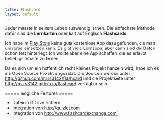 ```yaml
---
title: Flashcard
layout: default
---
```


Jeder musste in seinem Leben auswendig lernen. Die einfachste Methode dafür sind die **Lernkarten** oder halt auf Englisch **Flashcards**. 

Ich habe im [Play Store](http://play.google.com/) keine gute kostenlose App dazu gefunden, die man universal einsetzen kann. Es gibt viele Lernapps, aber dann sind die Daten schon fest hinterlegt. Ich wollte aber eine App schaffen, die es erlaubt beliebige Inhalte zu lernen. 

Da es sich um ein hoffentlich recht kleines Projekt handeln wird, habe ich es als Open Source Projekt angesetzt. Die Sourcen werden unter http://github.com/mars3142/flashcard und die Projektseite unter http://mars3142.github.io/flashcard verfügbar sein.

===== mögliche Features =====

  * Daten in GDrive sichern
  * Integration von http://quizlet.com
  * Integration von http://www.flashcardexchange.com/